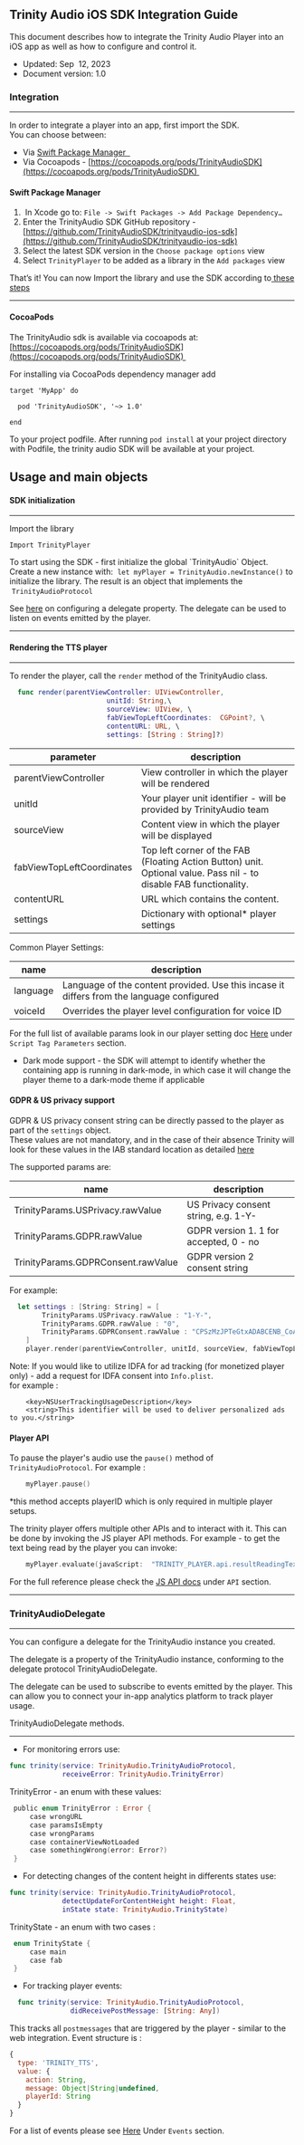 ## Trinity Audio iOS SDK Integration Guide


This document describes how to integrate the Trinity Audio Player into
an iOS app as well as how to configure and control it.

-   Updated: Sep  12, 2023
-   Document version: 1.0

### Integration

* * * * *

In order to integrate a player into an app, first import the SDK. \
You can choose between:

-   Via [Swift Package Manager
     ](https://swift.org/package-manager/)
-   Via Cocoapods -
    [https://cocoapods.org/pods/TrinityAudioSDK](https://cocoapods.org/pods/TrinityAudioSDK) 

#### Swift Package Manager

1.   In Xcode go to: `File -> Swift Packages -> Add Package
    Dependency…`
2.  Enter the TrinityAudio SDK GitHub repository -
    [https://github.com/TrinityAudioSDK/trinityaudio-ios-sdk](https://github.com/TrinityAudioSDK/trinityaudio-ios-sdk)
3.  Select the latest SDK version in the `Choose package options`
    view
4.  Select `TrinityPlayer` to be added as a library in the `Add
    packages` view

That’s it! You can now Import the library and use the SDK according
to[ these steps](#usage-and-main-objects)

* * * * *

#### CocoaPods

The TrinityAudio sdk is available via cocoapods at:
[https://cocoapods.org/pods/TrinityAudioSDK](https://cocoapods.org/pods/TrinityAudioSDK) 

For installing via CocoaPods dependency manager add
``` 
target 'MyApp' do

  pod 'TrinityAudioSDK', '~> 1.0'

end
```

To your project podfile. 
After running `pod install` at your project directory with Podfile, the
trinity audio SDK will be available at your project. 


<div style="page-break-after: always;"></div>

## Usage and main objects


#### SDK initialization

* * * * *

Import the library

`Import TrinityPlayer`

To start using the SDK - first initialize the global \`TrinityAudio\`
Object.\
Create a new instance with:  `let myPlayer = TrinityAudio.newInstance()` to initialize
the library. The result is an object that implements the
 `TrinityAudioProtocol`

See [here](#id.oqdhd1eiodax) on configuring a delegate property. The delegate can be used to listen on events emitted by the player.

* * * * *


#### Rendering the TTS player

* * * * *

To render the player, call the `render` method of the TrinityAudio class.        

```swift
  func render(parentViewController: UIViewController, 
                        unitId: String,\                                  
                        sourceView: UIView, \                             
                        fabViewTopLeftCoordinates:  CGPoint?, \           
                        contentURL: URL, \                                
                        settings: [String : String]?)                     
```

| parameter                 | description                                                                                                        |
|---------------------------|--------------------------------------------------------------------------------------------------------------------|
| parentViewController      | View controller in which the player will be rendered                                                               | 
| unitId                    | Your player unit identifier - will be provided by TrinityAudio team                                                | 
| sourceView                | Content view in which the player will be displayed                                                                 | 
| fabViewTopLeftCoordinates | Top left corner of the FAB (Floating Action Button) unit. Optional value. Pass nil - to disable FAB functionality. |            
| contentURL                | URL which contains the content.                                                                                    |           
| settings                  | Dictionary with optional* player settings                                                                          | 

Common Player Settings:

| name     | description                                                                               |
|----------|-------------------------------------------------------------------------------------------|
| language | Language of the content provided. Use this incase it differs from the language configured | 
| voiceId  | Overrides the player level configuration for voice ID                                       |      

For the full list of available params look in our player setting doc
[Here](https://trinity-audio-player.s3.amazonaws.com/TTS.pdf) under
`Script Tag Parameters` section.

* Dark mode support - the SDK will attempt to identify whether the containing app is running in dark-mode, in which case it will change the player theme to a dark-mode theme if applicable

#### GDPR & US privacy support
GDPR & US privacy consent string can be directly passed to the player as part of the `settings` object.  
These values are not mandatory, and in the case of their absence Trinity will look for these values in the IAB standard location as detailed [here](https://github.com/InteractiveAdvertisingBureau/GDPR-Transparency-and-Consent-Framework/blob/master/Mobile%20In-App%20Consent%20APIs%20v1.0%20Final.md#cmp-internal-structure-defined-api-)


The supported params are:

| name                               | description                            |
|------------------------------------|----------------------------------------|
| TrinityParams.USPrivacy.rawValue   | US Privacy consent string, e.g. 1-Y-   |
| TrinityParams.GDPR.rawValue        | GDPR version 1. 1 for accepted, 0 - no |
| TrinityParams.GDPRConsent.rawValue | GDPR version 2 consent string          |

For example: 
```swift
  let settings : [String: String] = [
        TrinityParams.USPrivacy.rawValue : "1-Y-",
        TrinityParams.GDPR.rawValue : "0",
        TrinityParams.GDPRConsent.rawValue : "CPSzMzJPTeGtxADABCENB_CoAP_AAEJAAAAADGwBAAGABPADCAY0BjYAgADAAngBhAMaAAA.YAAABBBBB"
    ]
    player.render(parentViewController, unitId, sourceView, fabViewTopLeftCoordinates, contentURL, settings)
```

Note: If you would like to utilize IDFA for ad tracking (for monetized player only) - add a request for IDFA consent into `Info.plist`.   
for example :

```plist
    <key>NSUserTrackingUsageDescription</key>
	<string>This identifier will be used to deliver personalized ads to you.</string>
```

#### Player API

To pause the player's audio use the `pause()` method of `TrinityAudioProtocol`. 
For example : 

```swift
    myPlayer.pause()
```
*this method accepts playerID which is only required in multiple player setups.


The trinity player offers multiple other APIs and to interact with it. 
This can be done by invoking the JS player API methods. 
For example - to get the text being read by the player you can invoke: 
```swift
    myPlayer.evaluate(javaScript:  "TRINITY_PLAYER.api.resultReadingText;")
```

For the full reference please check the [JS API docs](https://trinity-audio-player.s3.amazonaws.com/TTS.pdf) under `API` section. 


* * * * *

### TrinityAudioDelegate

* * * * *

You can configure a delegate for the TrinityAudio instance you created.

The delegate is a property of the TrinityAudio instance, conforming to
the delegate protocol TrinityAudioDelegate.

The delegate can be used to subscribe to events emitted by the player. This can allow you to connect your in-app analytics platform to track player usage.

TrinityAudioDelegate methods.

* * * * *

- For monitoring errors use:

```swift
func trinity(service: TrinityAudio.TrinityAudioProtocol, 
             receiveError: TrinityAudio.TrinityError)
```

TrinityError - an enum with these values:

```swift
 public enum TrinityError : Error {                                       
     case wrongURL                                                        
     case paramsIsEmpty                                                   
     case wrongParams                                                     
     case containerViewNotLoaded                                          
     case somethingWrong(error: Error?)                                   
 }                                                                        
```

- For detecting changes of the content height in differents states use:

```swift 
func trinity(service: TrinityAudio.TrinityAudioProtocol,   
             detectUpdateForContentHeight height: Float, 
             inState state: TrinityAudio.TrinityState)                                              
```

TrinityState - an enum with two cases :

```swift 
 enum TrinityState {                                                                                                                                
     case main                                                            
     case fab                                                             
 }                                                                        
```

- For tracking player events: 
```swift 
  func trinity(service: TrinityAudio.TrinityAudioProtocol,                
               didReceivePostMessage: [String: Any])                                    
```

This tracks all `postmessages` that are triggered by the player - similar to the web integration.
Event structure is :  
```javascript
{
  type: 'TRINITY_TTS',
  value: {
    action: String,
    message: Object|String|undefined,
    playerId: String
  }
}
```
For a list of events please see [Here](https://trinity-audio-player.s3.amazonaws.com/TTS.pdf) Under `Events` section. 


